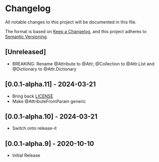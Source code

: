 # Changelog

All notable changes to this project will be documented in this file.

The format is based on [Keep a Changelog](https://keepachangelog.com/en/1.0.0/),
and this project adheres to [Semantic Versioning](https://semver.org/spec/v2.0.0.html).

## [Unreleased]

- BREAKING: Rename @Attribute to @Attr, @Collection to @Attr.List and @Dictionary to @Attr.Dictionary

## [0.0.1-alpha.11] - 2024-03-21

- Bring back [LICENSE](./LICENSE)
- Make @AttributeFromParam generic

## [0.0.1-alpha.10] - 2024-03-21

- Switch onto release-it

## [0.0.1-alpha.9] - 2020-10-10

- Initial Release
